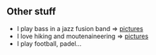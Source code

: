 ## Other stuff

<ul style="margin:0 0 5px;">
  <li>I play bass in a jazz fusion band => <a href="other_pages/music.html">pictures</a></li>
  <li>I love hiking and moutenaineering => <a href="other_pages/hiking.html">pictures</a></li>
  <li>I play football, padel...</li>
</ul>